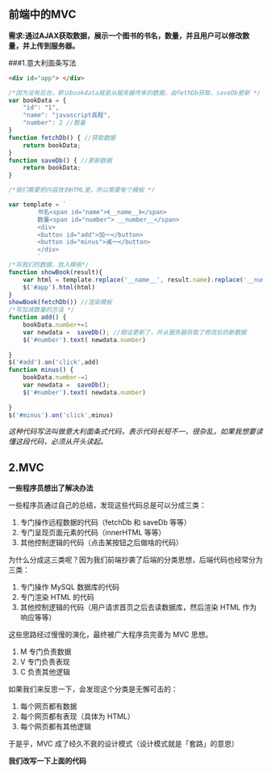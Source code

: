 ## 前端中的MVC

**需求:通过AJAX获取数据，展示一个图书的书名，数量，并且用户可以修改数量，并上传到服务器。**

###1.意大利面条写法

```html
<div id="app"> </div>
```

```javascript
/*因为没有后台，默认bookdata就是从服务器传来的数据，由fethDb获取，saveDb更新 */
var bookData = {
    "id": "1",
    "name": "javascript高程",
    "number": 2 //数量
}
function fetchDb() { //获取数据
    return bookData;
}
function saveDb() { //更新数据
    return bookData;
}

/*我们需要把内容放到HTML里，所以需要有个模板 */

var template = `
        书名<span id="name">《__name__》</span>
        数量<span id="number"> __number__</span>
        <div>
        <button id="add">加一</button>
        <button id="minus">减一</button>
        </div>
        `
/*将我们的数据，放入模板*/
function showBook(result){
    var html = template.replace('__name__', result.name).replace('__number__', result.number);
    $('#app').html(html)
}
showBook(fetchDb()) //渲染模板
/*写加减数量的方法 */     
function add() { 
    bookData.number+=1 
    var newdata =  saveDb(); //假设更新了，并从服务器获取了修改后的新数据
    $('#number').text( newdata.number)
    
}
$('#add').on('click',add)
function minus() { 
    bookData.number-=1
    var newdata =  saveDb();
    $('#number').text( newdata.number)
    
}
$('#minus').on('click',minus)
```

*这种代码写法叫做意大利面条式代码，表示代码长短不一，很杂乱，如果我想要读懂这段代码，必须从开头读起。*

## 2.MVC

**一些程序员想出了解决办法**

一些程序员通过自己的总结，发现这些代码总是可以分成三类：

1. 专门操作远程数据的代码（fetchDb 和 saveDb 等等）
2. 专门呈现页面元素的代码（innerHTML 等等）
3. 其他控制逻辑的代码（点击某按钮之后做啥的代码）

为什么分成这三类呢？因为我们前端抄袭了后端的分类思想，后端代码也经常分为三类：

1. 专门操作 MySQL 数据库的代码
2. 专门渲染 HTML 的代码
3. 其他控制逻辑的代码（用户请求首页之后去读数据库，然后渲染 HTML 作为响应等等）

这些思路经过慢慢的演化，最终被广大程序员完善为 MVC 思想。

1. M 专门负责数据
2. V 专门负责表现
3. C 负责其他逻辑

如果我们来反思一下，会发现这个分类是无懈可击的：

1. 每个网页都有数据
2. 每个网页都有表现（具体为 HTML）
3. 每个网页都有其他逻辑

于是乎，MVC 成了经久不衰的设计模式（设计模式就是「套路」的意思）

**我们改写一下上面的代码**

